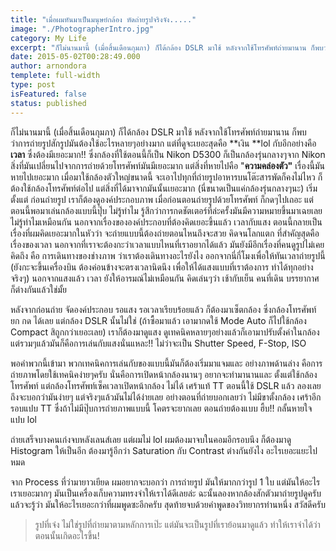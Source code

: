 ```yaml
---
title: "เมื่อผมหันมาเป็นมนุษย์กล้อง หัดถ่ายรูปจริงจัง....."
image: "./PhotographerIntro.jpg"
category: My Life
excerpt: "ก็ไม่นานมานี้ (เมื่อสิ้นเดือนกุมภา) ก็ได้กล้อง DSLR มาใช้ หลังจากใช้โทรศัพท์ถ่ายมานาน ก็พบว่าการถ่ายรูปสักรูปมันต้องใช้อะไรหลายๆอย่างมาก"
date: 2015-05-02T00:28:49.000
author: arnondora
templete: full-width
type: post
isFeatured: false
status: published
---
```


ก็ไม่นานมานี้ (เมื่อสิ้นเดือนกุมภา) ก็ได้กล้อง DSLR มาใช้ หลังจากใช้โทรศัพท์ถ่ายมานาน ก็พบว่าการถ่ายรูปสักรูปมันต้องใช้อะไรหลายๆอย่างมาก แต่ที่ดูจะเยอะสุดคือ **เงิน **lol กับอีกอย่างคือ **เวลา** ซึ่งต้องมีเยอะมาก!! ซึ่งกล้องที่ใช้ตอนนี้ก็เป็น Nikon D5300 ก็เป็นกล้องรุ่นกลางๆจาก Nikon สิ่งที่มันเปลี่ยนไปจากการถ่ายด้วยโทรศัพท์มันมีเยอะมาก แต่สิ่งที่หายไปคือ "**ความคล่องตัว"** เรื่องนี้มันหายไปเยอะมาก เมื่อมาใช้กล้องตัวใหญ่ขนาดนี้ จะเอาไปทุกที่ถ่ายรูปอาหารบนโต๊ะสารพัดก็คงไม่ไหว ก็ต้องใช้กล้องโทรศัพท์ต่อไป
แต่สิ่งที่ได้มาจากมันนั้นเยอะมาก (นี่ขนาดเป็นแค่กล้องรุ่นกลางๆนะ) เริ่มตั้งแต่ ก่อนถ่ายรูป เราก็ต้องดูองค์ประกอบภาพ เมื่อก่อนตอนถ่ายรูปด้วยโทรศัพท์ ก็กดๆไปเถอะ แต่ตอนนี้พอมาเล่นกล้องแบบนี้ปุ๊บ ไม่รู้ทำไม รู้สึกว่าการกดชัตเตอร์ที่ล่ะครั้งมันมีความหมายขึ้นมาเฉยเลย ไม่รู้ทำไมเหมือนกัน
นอกจากเรื่องขององค์ประกอบที่ต้องคิดเยอะขึ้นแล้ว เวลากับแสง ตอนนี้กลายเป็นเรื่องที่ผมคิดเยอะมากในหัวว่า จะถ่ายแบบนี้ต้องถ่ายตอนไหนถึงจะสวย คิดจนโลกแตก ที่สำคัญสุดคือเรื่องของเวลา นอกจากที่เราจะต้องกะว่าเวลาแบบไหนที่เราอยากได้แล้ว มันยังมีอีกเรื่องที่คนดูรูปไม่เคยคิดถึง คือ การเดินทางของช่างภาพ ว่าเราต้องเดินทางอะไรยังไง ออกจากนี่กี่โมงเพื่อให้ทันเวลาถ่ายรูปนี้ (ยังกะจะขึ้นเครื่องบิน ต้องค่อนข้างจะตรงเวลานิดนึง เพื่อให้ได้แสงแบบที่เราต้องการ ทำได้ทุกอย่างจริงๆ) นอกจากแสงแล้ว เวลา ยังให้อารมณ์ไม่เหมือนกัน คิดเล่นๆว่า เช้ากับเย็น คนที่เดิน บรรยากาศ ก็ต่างกันแล้วใช่มั้ย

หลังจากก่อนถ่าย จัดองค์ประกอบ รอแสง รอเวลาเรียบร้อยแล้ว ก็ต้องมาเซ็ตกล้อง ซึ่งกล้องโทรศัพท์ ยก กด ได้เลย แต่กล้อง DSLR นั้นไม่ใช่ (ถ้าซื้อมาแล้ว เอามากดใช้ Mode Auto ก็ไปใช้กล้อง Compact สิถูกกว่าเยอะเลย) เราก็ต้องมาดูแสง ดูเทคนิคหลายๆอย่างแล้วก็เอามาปรับตั้งค่าในกล้อง แต่รวมๆแล้วมันก็คือการเล่นกับแสงนั่นแหละ!! ไม่ว่าจะเป็น Shutter Speed, F-Stop, ISO

พอคำพวกนี้เข้ามา พวกเทคนิคการเล่นกับของแบบนี้มันก็ต้องเริ่มมาแจมและ อย่างภาพด้านล่าง คือการถ่ายภาพโดยใช้เทคนิคง่ายๆครับ นั่นคือการเปิดหน้ากล้องนานๆ อยากจะทำมานานและ ตั้งแต่ใช้กล้องโทรศัพท์ แต่กล้องโทรศัพท์เซ็คเวลาเปิดหน้ากล้อง ไม่ได้ เศร้าแท้ TT ตอนนี้ใช้ DSLR แล้ว ลองเลย ถึงจะบอกว่ามันง่ายๆ แต่จริงๆแล้วมันไม่ได้ง่ายเลย  อย่างตอนที่ถ่ายบอกเลยว่า ไม่มีขาตั้งกล้อง เศร้าอีกรอบแปบ TT ซึ่งถ้าไม่มีปุ๊บการถ่ายภาพแบบนี้ โคตรจะยากเลย ตอนถ่ายต้องแบบ ฮึ้บ!! กลั้นหายใจแปบ lol

ถ่ายเสร็จบางคนเก่งจบหลังเลนส์เลย แต่ผมไม่ lol ผมต้องมาจบในคอมอีกรอบนึง ก็ต้องมาดู Histogram ให้เป็นอีก ต้องมารู้อีกว่า Saturation กับ Contrast ต่างกันยังไง อะไรเยอะแยะไปหมด

จาก Process ที่ว่ามายาวเยียด ผมอยากจะบอกว่า การถ่ายรูป มันให้มากกว่ารูป 1 ใบ แต่มันให้อะไรเราเยอะมากๆ มันเป็นเครื่องเก็บความทรงจำให้เราได้ดีเลยล่ะ ฉะนั้นลองหากล้องสักตัวมาถ่ายรูปดูครับแล้วจะรู้ว่า มันให้อะไรเยอะกว่าที่ผมพูดซะอีกครับ สุดท้ายจบด้วยคำพูดของวิทยากรท่านหนึ่ง สวัสดีครับ

> รูปที่เจ๋ง ไม่ใช่รูปที่ถ่ายมาตามหลักการเป๊ะ แต่มันจะเป็นรูปที่เราย้อนมาดูแล้ว ทำให้เราจำได้ว่าตอนนั้นเกิดอะไรขึ้น!
